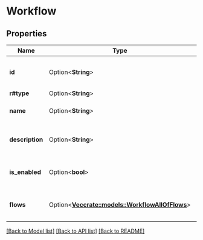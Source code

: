 # Workflow

## Properties

Name | Type | Description | Notes
------------ | ------------- | ------------- | -------------
**id** | Option<**String**> | The unique identifier for the workflow | [optional]
**r#type** | Option<**String**> | `workflow` | [optional]
**name** | Option<**String**> | The name of the workflow | [optional]
**description** | Option<**String**> | The description for a workflow. | [optional]
**is_enabled** | Option<**bool**> | Specifies if this workflow is enabled | [optional]
**flows** | Option<[**Vec<crate::models::WorkflowAllOfFlows>**](Workflow_allOf_flows.md)> | A list of flows assigned to a workflow. | [optional]

[[Back to Model list]](../README.md#documentation-for-models) [[Back to API list]](../README.md#documentation-for-api-endpoints) [[Back to README]](../README.md)


